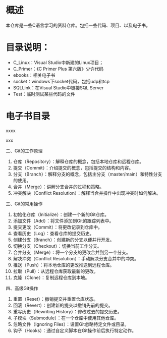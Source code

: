#  概述



本仓库是一些C语言学习的资料仓库。包括一些代码、项目、以及电子书。



# 目录说明：

- C_Linux：Visual Studio中新建的Linux项目；
- C_Primer：《C Primer Plus 第六版》少许代码
- ebooks：相关电子书
- socket：windows下socket代码，包括udp和tcp
- SQLLink：在Visual Studio中链接SQL Server
- Test：临时测试某些代码的文件



# 电子书目录

xxxx

xxx






二、Git的工作原理

1. 仓库（Repository）：解释仓库的概念，包括本地仓库和远程仓库。
2. 提交（Commit）：介绍提交的概念，包括提交的结构和内容。
3. 分支（Branch）：解释分支的概念，包括主分支（master/main）和特性分支的使用。
4. 合并（Merge）：讲解分支合并的过程和策略。
5. 冲突解决（Conflict Resolution）：解释当合并操作中出现冲突时如何解决。

三、Git的常用操作

1. 初始化仓库（Initialize）：创建一个新的Git仓库。
2. 添加文件（Add）：将文件添加到Git的跟踪列表中。
3. 提交更改（Commit）：将更改记录到仓库中。
4. 查看历史（Log）：查看仓库的提交历史。
5. 创建分支（Branch）：创建新的分支以便并行开发。
6. 切换分支（Checkout）：切换当前工作分支。
7. 合并分支（Merge）：将一个分支的更改合并到另一个分支。
8. 解决冲突（Conflict Resolution）：手动解决分支合并中的冲突。
9. 推送（Push）：将本地仓库的更改推送到远程仓库。
10. 拉取（Pull）：从远程仓库获取最新的更改。
11. 克隆（Clone）：复制远程仓库到本地。

四、高级Git操作

1. 重置（Reset）：撤销提交并重置仓库状态。
2. 回滚（Revert）：创建新的提交以撤销先前的提交。
3. 重写历史（Rewriting History）：修改过去的提交历史。
4. 子模块（Submodule）：在一个仓库中使用其他仓库。
5. 忽略文件（Ignoring Files）：设置Git忽略特定文件或目录。
6. 钩子（Hooks）：通过自定义脚本在Git操作前后执行特定动作。





